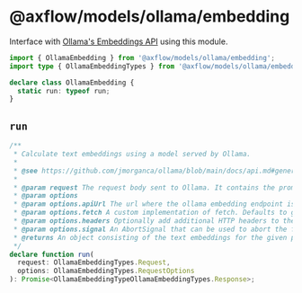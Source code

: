 # @axflow/models/ollama/embedding

Interface with [Ollama's Embeddings API](https://github.com/jmorganca/ollama/blob/main/docs/api.md#generate-embeddings) using this module.

```ts
import { OllamaEmbedding } from '@axflow/models/ollama/embedding';
import type { OllamaEmbeddingTypes } from '@axflow/models/ollama/embedding';
```

```ts
declare class OllamaEmbedding {
  static run: typeof run;
}
```

## `run`

```ts
/**
 * Calculate text embeddings using a model served by Ollama.
 *
 * @see https://github.com/jmorganca/ollama/blob/main/docs/api.md#generate-embeddings
 *
 * @param request The request body sent to Ollama. It contains the prompt, the model, and some options.
 * @param options
 * @param options.apiUrl The url where the ollama embedding endpoint is served. Defaults to http://127.0.0.1:11434/api/embeddings.
 * @param options.fetch A custom implementation of fetch. Defaults to globalThis.fetch.
 * @param options.headers Optionally add additional HTTP headers to the request.
 * @param options.signal An AbortSignal that can be used to abort the fetch request.
 * @returns An object consisting of the text embeddings for the given prompt.
 */
declare function run(
  request: OllamaEmbeddingTypes.Request,
  options: OllamaEmbeddingTypes.RequestOptions
): Promise<OllamaEmbeddingTypeOllamaEmbeddingTypes.Response>;
```
